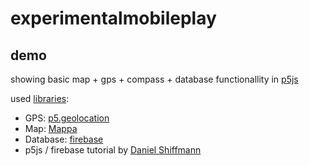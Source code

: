 # experimentalmobileplay

## demo
showing basic map + gps + compass + database functionallity in [p5js](https://p5js.org/)

used [libraries](https://p5js.org/libraries/):

* GPS: [p5.geolocation](https://github.com/bmoren/p5.geolocation)
* Map: [Mappa](https://github.com/cvalenzuela/Mappa)
* Database:  [firebase](https://firebase.google.com/)
* p5js / firebase tutorial by [Daniel Shiffmann](https://shiffman.net/a2z/firebase/)
